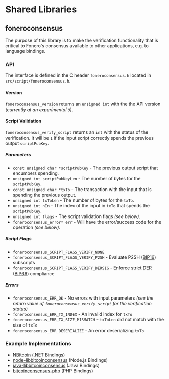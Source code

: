 Shared Libraries
================

## foneroconsensus

The purpose of this library is to make the verification functionality that is critical to Fonero's consensus available to other applications, e.g. to language bindings.

### API

The interface is defined in the C header `foneroconsensus.h` located in  `src/script/foneroconsensus.h`.

#### Version

`foneroconsensus_version` returns an `unsigned int` with the the API version *(currently at an experimental `0`)*.

#### Script Validation

`foneroconsensus_verify_script` returns an `int` with the status of the verification. It will be `1` if the input script correctly spends the previous output `scriptPubKey`.

##### Parameters
- `const unsigned char *scriptPubKey` - The previous output script that encumbers spending.
- `unsigned int scriptPubKeyLen` - The number of bytes for the `scriptPubKey`.
- `const unsigned char *txTo` - The transaction with the input that is spending the previous output.
- `unsigned int txToLen` - The number of bytes for the `txTo`.
- `unsigned int nIn` - The index of the input in `txTo` that spends the `scriptPubKey`.
- `unsigned int flags` - The script validation flags *(see below)*.
- `foneroconsensus_error* err` - Will have the error/success code for the operation *(see below)*.

##### Script Flags
- `foneroconsensus_SCRIPT_FLAGS_VERIFY_NONE`
- `foneroconsensus_SCRIPT_FLAGS_VERIFY_P2SH` - Evaluate P2SH ([BIP16](https://github.com/bitcoin/bips/blob/master/bip-0016.mediawiki)) subscripts
- `foneroconsensus_SCRIPT_FLAGS_VERIFY_DERSIG` - Enforce strict DER ([BIP66](https://github.com/bitcoin/bips/blob/master/bip-0066.mediawiki)) compliance

##### Errors
- `foneroconsensus_ERR_OK` - No errors with input parameters *(see the return value of `foneroconsensus_verify_script` for the verification status)*
- `foneroconsensus_ERR_TX_INDEX` - An invalid index for `txTo`
- `foneroconsensus_ERR_TX_SIZE_MISMATCH` - `txToLen` did not match with the size of `txTo`
- `foneroconsensus_ERR_DESERIALIZE` - An error deserializing `txTo`

### Example Implementations
- [NBitcoin](https://github.com/NicolasDorier/NBitcoin/blob/master/NBitcoin/Script.cs#L814) (.NET Bindings)
- [node-libbitcoinconsensus](https://github.com/bitpay/node-libbitcoinconsensus) (Node.js Bindings)
- [java-libbitcoinconsensus](https://github.com/dexX7/java-libbitcoinconsensus) (Java Bindings)
- [bitcoinconsensus-php](https://github.com/Bit-Wasp/bitcoinconsensus-php) (PHP Bindings)
